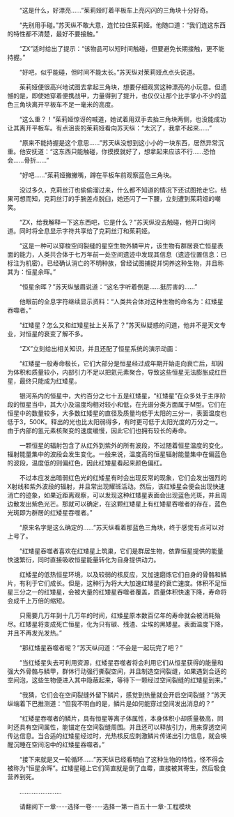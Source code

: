 <div class="read-content j_readContent" id="">
                <p>　　“这是什么，好漂亮……”茱莉娅盯着平板车上亮闪闪的三角块十分好奇。<p>　　“先别用手碰。”苏天纵不敢大意，连忙拉住茱莉娅。他随口道：“我们连这东西的特性都不清楚，最好不要接触。”<p>　　“ZX”适时给出了提示：“该物品可以短时间触碰，但要避免长期接触，更不能持握。”<p>　　“好吧，似乎能碰，但时间不能太长。”苏天纵对茱莉娅点点头说道。<p>　　茱莉娅便很高兴地试图去拿起三角块，想要仔细观赏这种漂亮的小玩意。但遗憾的是，即使她穿着便携战甲，力量得到了提升，也仅仅让那个比手掌小不少的蓝色三角块离开平板车不足一毫米的高度。<p>　　“这么重？！”茱莉娅惊讶的喊道，她试着用双手去抬三角块两侧，也没能成功让其离开平板车。有点沮丧的茱莉娅看向苏天纵：“太沉了，我拿不起来……”<p>　　“原来不能持握是这个意思……”苏天纵没想到这小小的一块东西，居然异常沉重。他安抚道：“这东西只能触碰，你摸摸就好了，想拿起来应该不行……恐怕会……骨折……”<p>　　“好吧……”茱莉娅撇撇嘴，蹲在平板车前观察蓝色三角块。<p>　　没过多久，克莉丝汀也偷偷溜过来，什么都不知道的情况下还试图抢走它。结果可想而知，克莉丝汀的手腕差点脱臼，她还闪了一下腰，立刻遭到茱莉娅的嘲笑。<p>　　“ZX，给我解释一下这东西吧，它是什么？”苏天纵没去触碰，他开口询问道。同时将全息显示字符共享给了克莉丝汀和茱莉娅。<p>　　“这是一种可以穿梭空间裂缝的星空生物外鳞甲片，该生物有群居衰亡恒星表面的能力，人类共合体于七万年前一处空间遗迹中发现其信息（遗迹位置信息：已标注为机密）。已经确认消亡的不明种族，曾经试图捕捉并饲养这种生物，并且称其为：恒星余晖。”<p>　　“恒星余晖？”苏天纵皱眉说道：“这名字听着倒是……挺厉害的……”<p>　　他眼前的全息字符继续显示资料：“人类共合体对这种生物的命名为：红矮星吞噬者。”<p>　　“红矮星？怎么又和红矮星扯上关系了？”苏天纵疑惑的问道，他并不是天文专业，对恒星的衰变了解不多。<p>　　“ZX”立刻给出相关知识，并且还配了恒星系统的演示动画：<p>　　“红矮星一般寿命极长，它们大部分是恒星经过成年期开始走向衰亡后，却因为体积和质量较小，内部引力不足以把氦元素聚合，导致这些恒星无法膨胀成红巨星，最终只能成为红矮星。<p>　　银河系内的恒星中，大约百分之七十五是红矮星，“红矮星”在众多处于主序阶段的恒星当中，其大小及温度均相对较小和低，在光谱分类方面属于M型。它们在恒星中的数量较多，大多数红矮星的直径及质量均低于太阳的三分一，表面温度也低于3，500K。释出的光也比太阳弱得多，有时更可低于太阳光度的万分之一。由于内部的氢元素核聚变的速度缓慢，因此它们也拥有较长的寿命。<p>　　一颗恒星的辐射包含了从红外到紫外的所有波段，不过随着恒星温度的变化，辐射能量集中的波段会发生变化。一般来说，温度高的恒星辐射能量集中在偏蓝色的波段，温度低的则偏红色，因此红矮星看起来颜色偏红。<p>　　不过本应发出暗弱红色光的红矮星有时会出现反常的现象，它们会发出强烈的X射线和紫外波段的辐射，并且常出现耀斑活动。然后，该红矮星会便会出现快速消亡的迹象，如果近距离观察，可以发现这种红矮星表面会出现蓝色光斑，并且周边散发出紫色光芒。那就可以确定，在这颗红矮星上有红矮星吞噬者的存在，蓝色光斑即为群居的红矮星吞噬者。”<p>　　“原来名字是这么确定的……”苏天纵看着那蓝色三角块，终于感觉有点可以对上号了。<p>　　“红矮星吞噬者喜欢在红矮星上筑巢，它们是群居生物，依靠恒星提供的能量快速繁衍，同时直接吸收恒星能量转化为自身提供动力。<p>　　红矮星的低热恒星环境，以及较弱的核反应，又加速磨炼它们自身的骨骼和鳞片，有利于它们成长。但是，这种行为将大大加速红矮星的衰亡速度。体积不足恒星三分之一的红矮星，会被大量的红矮星吞噬者覆盖，质量体积快速下降，寿命将会成千上万倍的缩短。<p>　　只需要几万年到十几万年的时间，红矮星原本数百亿年的寿命就会被消耗殆尽。红矮星将变成死亡恒星，化为只有碳、残渣、尘埃的黑矮星。表面温度下降，并且不再发光发热。”<p>　　“那红矮星吞噬者呢？”苏天纵问道：“不会是一起玩完了吧？”<p>　　“当红矮星失去可利用资源，红矮星吞噬者将会利用它们从恒星获得的能量和强大外骨骼与鳞甲，群体行动强行撕裂空间，并且制造空间裂缝，如果遇到合适的空间泡，这些生物便进入其中隐蔽起来，等待下一颗经过空间裂缝的红矮星到来。”<p>　　“我猜，它们会在空间裂缝外留下鳞片，感觉到热量就会开启空间裂缝？”苏天纵端着下巴推测道：“但我不明白的是，鳞片是如何能穿过空间发出消息的？”<p>　　“红矮星吞噬者的鳞片，具有恒星等离子体属性，本身体积小却质量极高，同时还具有空间属性，能锚定在空间裂缝周围。并且还可以释放引力，用来穿透空间传达信息。当合适的红矮星经过时，光热核反应刺激鳞片传递出引力信息，就会唤醒沉睡在空间泡中的红矮星吞噬者。”<p>　　“接下来就是又一轮循环……”苏天纵已经看明白了这种生物的特性，怪不得会被称为“恒星余晖”。红矮星碰上它们简直就是倒了血霉，直接被其寄生，然后吸食营养到死。<p>　　……………………<p>　　请翻阅下一章----选择一卷----选择一第一百五十一章-工程模块<p>　　<p> 
            </div>